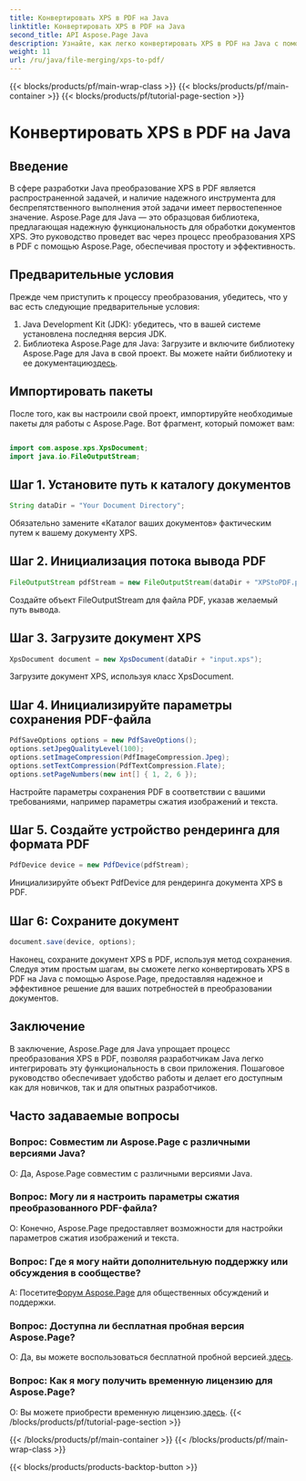 ```yaml
---
title: Конвертировать XPS в PDF на Java
linktitle: Конвертировать XPS в PDF на Java
second_title: API Aspose.Page Java
description: Узнайте, как легко конвертировать XPS в PDF на Java с помощью Aspose.Page. Следуйте нашему пошаговому руководству для эффективного преобразования документов.
weight: 11
url: /ru/java/file-merging/xps-to-pdf/
---
```


{{< blocks/products/pf/main-wrap-class >}}
{{< blocks/products/pf/main-container >}}
{{< blocks/products/pf/tutorial-page-section >}}

# Конвертировать XPS в PDF на Java

## Введение
В сфере разработки Java преобразование XPS в PDF является распространенной задачей, и наличие надежного инструмента для беспрепятственного выполнения этой задачи имеет первостепенное значение. Aspose.Page для Java — это образцовая библиотека, предлагающая надежную функциональность для обработки документов XPS. Это руководство проведет вас через процесс преобразования XPS в PDF с помощью Aspose.Page, обеспечивая простоту и эффективность.
## Предварительные условия
Прежде чем приступить к процессу преобразования, убедитесь, что у вас есть следующие предварительные условия:
1. Java Development Kit (JDK): убедитесь, что в вашей системе установлена последняя версия JDK.
2.  Библиотека Aspose.Page для Java: Загрузите и включите библиотеку Aspose.Page для Java в свой проект. Вы можете найти библиотеку и ее документацию[здесь](https://reference.aspose.com/page/java/).
## Импортировать пакеты
После того, как вы настроили свой проект, импортируйте необходимые пакеты для работы с Aspose.Page. Вот фрагмент, который поможет вам:
```java

import com.aspose.xps.XpsDocument;
import java.io.FileOutputStream;
```
## Шаг 1. Установите путь к каталогу документов
```java
String dataDir = "Your Document Directory";
```
Обязательно замените «Каталог ваших документов» фактическим путем к вашему документу XPS.
## Шаг 2. Инициализация потока вывода PDF
```java
FileOutputStream pdfStream = new FileOutputStream(dataDir + "XPStoPDF.pdf");
```
Создайте объект FileOutputStream для файла PDF, указав желаемый путь вывода.
## Шаг 3. Загрузите документ XPS
```java
XpsDocument document = new XpsDocument(dataDir + "input.xps");
```
Загрузите документ XPS, используя класс XpsDocument.
## Шаг 4. Инициализируйте параметры сохранения PDF-файла
```java
PdfSaveOptions options = new PdfSaveOptions();
options.setJpegQualityLevel(100);
options.setImageCompression(PdfImageCompression.Jpeg);
options.setTextCompression(PdfTextCompression.Flate);
options.setPageNumbers(new int[] { 1, 2, 6 });
```
Настройте параметры сохранения PDF в соответствии с вашими требованиями, например параметры сжатия изображений и текста.
## Шаг 5. Создайте устройство рендеринга для формата PDF
```java
PdfDevice device = new PdfDevice(pdfStream);
```
Инициализируйте объект PdfDevice для рендеринга документа XPS в PDF.
## Шаг 6: Сохраните документ
```java
document.save(device, options);
```
Наконец, сохраните документ XPS в PDF, используя метод сохранения.
Следуя этим простым шагам, вы сможете легко конвертировать XPS в PDF на Java с помощью Aspose.Page, предоставляя надежное и эффективное решение для ваших потребностей в преобразовании документов.
## Заключение
В заключение, Aspose.Page для Java упрощает процесс преобразования XPS в PDF, позволяя разработчикам Java легко интегрировать эту функциональность в свои приложения. Пошаговое руководство обеспечивает удобство работы и делает его доступным как для новичков, так и для опытных разработчиков.
## Часто задаваемые вопросы
### Вопрос: Совместим ли Aspose.Page с различными версиями Java?
О: Да, Aspose.Page совместим с различными версиями Java.
### Вопрос: Могу ли я настроить параметры сжатия преобразованного PDF-файла?
О: Конечно, Aspose.Page предоставляет возможности для настройки параметров сжатия изображений и текста.
### Вопрос: Где я могу найти дополнительную поддержку или обсуждения в сообществе?
 А: Посетите[Форум Aspose.Page](https://forum.aspose.com/c/page/39) для общественных обсуждений и поддержки.
### Вопрос: Доступна ли бесплатная пробная версия Aspose.Page?
 О: Да, вы можете воспользоваться бесплатной пробной версией.[здесь](https://releases.aspose.com/).
### Вопрос: Как я могу получить временную лицензию для Aspose.Page?
 О: Вы можете приобрести временную лицензию.[здесь](https://purchase.aspose.com/temporary-license/).
{{< /blocks/products/pf/tutorial-page-section >}}

{{< /blocks/products/pf/main-container >}}
{{< /blocks/products/pf/main-wrap-class >}}

{{< blocks/products/products-backtop-button >}}
